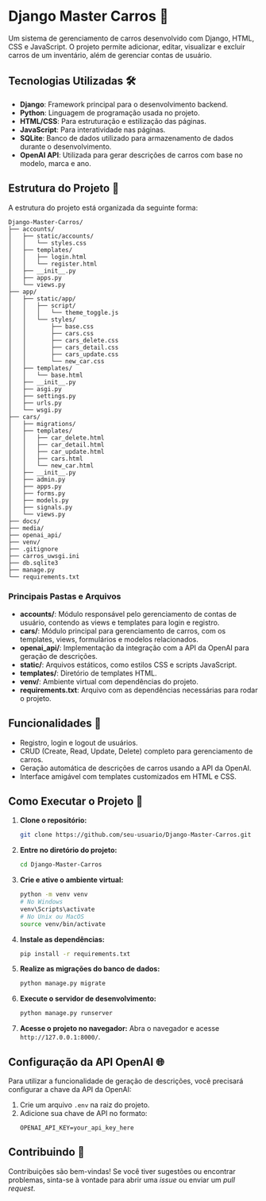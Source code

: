 
# Django Master Carros 🚗

Um sistema de gerenciamento de carros desenvolvido com Django, HTML, CSS e JavaScript. O projeto permite adicionar, editar, visualizar e excluir carros de um inventário, além de gerenciar contas de usuário.

## Tecnologias Utilizadas 🛠️

- **Django**: Framework principal para o desenvolvimento backend.
- **Python**: Linguagem de programação usada no projeto.
- **HTML/CSS**: Para estruturação e estilização das páginas.
- **JavaScript**: Para interatividade nas páginas.
- **SQLite**: Banco de dados utilizado para armazenamento de dados durante o desenvolvimento.
- **OpenAI API**: Utilizada para gerar descrições de carros com base no modelo, marca e ano.

## Estrutura do Projeto 📂

A estrutura do projeto está organizada da seguinte forma:

```
Django-Master-Carros/
├── accounts/
│   ├── static/accounts/
│   │   └── styles.css
│   ├── templates/
│   │   ├── login.html
│   │   └── register.html
│   ├── __init__.py
│   ├── apps.py
│   └── views.py
├── app/
│   ├── static/app/
│   │   ├── script/
│   │   │   └── theme_toggle.js
│   │   └── styles/
│   │       ├── base.css
│   │       ├── cars.css
│   │       ├── cars_delete.css
│   │       ├── cars_detail.css
│   │       ├── cars_update.css
│   │       └── new_car.css
│   ├── templates/
│   │   └── base.html
│   ├── __init__.py
│   ├── asgi.py
│   ├── settings.py
│   ├── urls.py
│   └── wsgi.py
├── cars/
│   ├── migrations/
│   ├── templates/
│   │   ├── car_delete.html
│   │   ├── car_detail.html
│   │   ├── car_update.html
│   │   ├── cars.html
│   │   └── new_car.html
│   ├── __init__.py
│   ├── admin.py
│   ├── apps.py
│   ├── forms.py
│   ├── models.py
│   ├── signals.py
│   └── views.py
├── docs/
├── media/
├── openai_api/
├── venv/
├── .gitignore
├── carros_uwsgi.ini
├── db.sqlite3
├── manage.py
└── requirements.txt
```

### Principais Pastas e Arquivos

- **accounts/**: Módulo responsável pelo gerenciamento de contas de usuário, contendo as views e templates para login e registro.
- **cars/**: Módulo principal para gerenciamento de carros, com os templates, views, formulários e modelos relacionados.
- **openai_api/**: Implementação da integração com a API da OpenAI para geração de descrições.
- **static/**: Arquivos estáticos, como estilos CSS e scripts JavaScript.
- **templates/**: Diretório de templates HTML.
- **venv/**: Ambiente virtual com dependências do projeto.
- **requirements.txt**: Arquivo com as dependências necessárias para rodar o projeto.

## Funcionalidades 🚀

- Registro, login e logout de usuários.
- CRUD (Create, Read, Update, Delete) completo para gerenciamento de carros.
- Geração automática de descrições de carros usando a API da OpenAI.
- Interface amigável com templates customizados em HTML e CSS.

## Como Executar o Projeto 🔧

1. **Clone o repositório:**
   ```bash
   git clone https://github.com/seu-usuario/Django-Master-Carros.git
   ```
2. **Entre no diretório do projeto:**
   ```bash
   cd Django-Master-Carros
   ```
3. **Crie e ative o ambiente virtual:**
   ```bash
   python -m venv venv
   # No Windows
   venv\Scripts\activate
   # No Unix ou MacOS
   source venv/bin/activate
   ```
4. **Instale as dependências:**
   ```bash
   pip install -r requirements.txt
   ```
5. **Realize as migrações do banco de dados:**
   ```bash
   python manage.py migrate
   ```
6. **Execute o servidor de desenvolvimento:**
   ```bash
   python manage.py runserver
   ```
7. **Acesse o projeto no navegador:**
   Abra o navegador e acesse `http://127.0.0.1:8000/`.

## Configuração da API OpenAI 🌐

Para utilizar a funcionalidade de geração de descrições, você precisará configurar a chave da API da OpenAI:

1. Crie um arquivo `.env` na raiz do projeto.
2. Adicione sua chave de API no formato:
   ```
   OPENAI_API_KEY=your_api_key_here
   ```

## Contribuindo 🤝

Contribuições são bem-vindas! Se você tiver sugestões ou encontrar problemas, sinta-se à vontade para abrir uma *issue* ou enviar um *pull request*.
